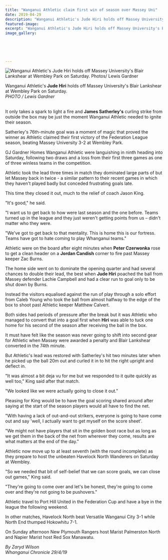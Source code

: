 ```yaml
---
title: "Wanganui Athletic claim first win of season over Massey Uni"
date: 2019-04-29
description: "Wanganui Athletic's Jude Hiri holds off Massey University's Blair Lankshear at Wembley Park on Saturday..."
featured-image: 
excerpt: "Wanganui Athletic's Jude Hiri holds off Massey University's Blair Lankshear at Wembley Park on Saturday."
image_gallery:
    
    
    
    
    
---
```


<p><img src="https://www.nzherald.co.nz/resizer/XvBuo8Y6EF366Vz_tItkIR_dTWQ=/620x349/smart/filters:quality(70)/arc-anglerfish-syd-prod-nzme.s3.amazonaws.com/public/FQZ3HJHSJNHRRDM3K2UBHCJMTY.jpg" alt="Wanganui Athletic's Jude Hiri holds off Massey University's Blair Lankshear at Wembley Park on Saturday. Photos/ Lewis Gardner" /></p>
<p><span>Wanganui Athletic's<strong> Jude Hiri</strong> holds off Massey University's Blair Lankshear at Wembley Park on Saturday. <br /><em>PHOTO / Lewis Gardner</em></span></p>
<p><br />It only takes a spark to light a fire and <strong>James Satherley's</strong> curling strike from outside the box may be just the moment Wanganui Athletic needed to ignite their season.</p>
<p>Satherley's 76th-minute goal was a moment of magic that proved the winner as Athletic claimed their first victory of the Federation League season, beating Massey University 3-2 at Wembley Park.</p>
<p>GJ Gardner Homes Wanganui Athletic were languishing in ninth heading into Saturday, following two draws and a loss from their first three games as one of three winless teams in the competition.</p>
<p>Athletic took the lead three times in match they dominated large parts of but let Massey back in twice - a similar pattern to their recent games in which they haven't played badly but conceded frustrating goals late.</p>
<p>This time they closed it out, much to the relief of coach Jason King.</p>
<p>"It's good," he said.</p>
<p>"I want us to get back to how were last season and the one before. Teams turned up in the league and they just weren't getting points from us &ndash; didn't matter who they were.</p>
<p>"We've got to get back to that mentality. This is home this is our fortress. Teams have got to hate coming to play Whanganui teams."</p>
<p>Athletic were on the board after eight minutes when <strong>Peter Czerwonka</strong> rose to get a clean header on a <strong>Jordan Candish</strong> corner to fire past Massey keeper Zac Burns.</p>
<p>The home side went on to dominate the opening quarter and had several chances to double their lead, the best when <strong>Jude Hiri</strong> poached the ball from Massey defender Lachie Campbell and had a clear run to goal only to be shut down by Burns.</p>
<p>Instead the visitors equalised against the run of play through a solo effort from Caleb Young who took the ball from almost halfway to the edge of the box to shoot past Athletic keeper Matthew Calvert.</p>
<p>Both sides had periods of pressure after the break but it was Athletic who managed to convert that into a goal first when <strong>Hiri</strong> was able to tuck one home for his second of the season after receiving the ball in the box.</p>
<p>It must have felt like the season was never going to shift into second gear for Athletic when Massey were awarded a penalty and Blair Lankshear converted in the 74th minute.</p>
<p>But Athletic's lead was restored with Satherley's hit two minutes later when he picked up the ball 20m out and curled it in to hit the right upright and deflect in.</p>
<p>"It was almost a bit deja vu for me but we responded to it quite quickly as well too," King said after that match.</p>
<p>"We looked like we were actually going to close it out."</p>
<p>Pleasing for King would be to have the goal scoring shared around after saying at the start of the season players would all have to find the net.</p>
<p>"With having a lack of out-and-out strikers, everyone is going to have come out and say 'well, I actually want to get myself on the score sheet'.</p>
<p>"We might not have players that sit in the golden boot race but as long as we get them in the back of the net from wherever they come, results are what matters at the end of the day."</p>
<p>Athletic now move up to at least seventh (with the round incomplete) as they prepare to host the unbeaten Havelock North Wanderers on Saturday at Wembley.</p>
<p>"So we needed that bit of self-belief that we can score goals, we can close out games," King said.</p>
<p>"They're going to come over and let's be honest, they're going to come over and they're not going to be pushovers."</p>
<p>Athletic travel to Port Hill United in the Federation Cup and have a bye in the league the following weekend.</p>
<p>In other matches, Havelock North beat Versatile Wanganui City 3-1 while North End thumped Hokowhitu 7-1.</p>
<p>On Sunday afternoon New Plymouth Rangers host Marist Palmerston North and Napier Marist host Red Sox Manawatu.</p>
<p><em>By Zaryd Wilson</em><br /><em>Whanganui Chronicle 29/4/19</em></p>

